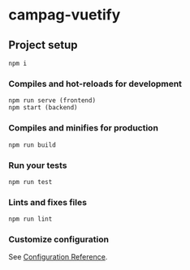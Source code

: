 # campag-vuetify

## Project setup
```
npm i
```

### Compiles and hot-reloads for development
```
npm run serve (frontend)
npm start (backend)
```

### Compiles and minifies for production
```
npm run build
```

### Run your tests
```
npm run test
```

### Lints and fixes files
```
npm run lint
```

### Customize configuration
See [Configuration Reference](https://cli.vuejs.org/config/).
